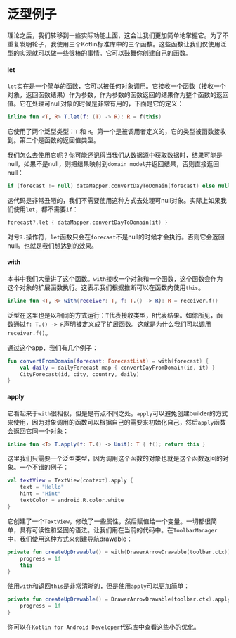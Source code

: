 # 泛型例子

理论之后，我们转移到一些实际功能上面，这会让我们更加简单地掌握它。为了不重复发明轮子，我使用三个Kotlin标准库中的三个函数。这些函数让我们仅使用泛型的实现就可以做一些很棒的事情。它可以鼓舞你创建自己的函数。

#### let

`let`实在是一个简单的函数，它可以被任何对象调用。它接收一个函数（接收一个对象，返回函数结果）作为参数，作为参数的函数返回的结果作为整个函数的返回值。它在处理可null对象的时候是非常有用的，下面是它的定义：

```kotlin
inline fun <T, R> T.let(f: (T) -> R): R = f(this)
```

它使用了两个泛型类型：`T` 和 `R`。第一个是被调用者定义的，它的类型被函数接收到。第二个是函数的返回值类型。

我们怎么去使用它呢？你可能还记得当我们从数据源中获取数据时，结果可能是null。如果不是null，则把结果映射到`domain model`并返回结果，否则直接返回null：

```kotlin
if (forecast != null) dataMapper.convertDayToDomain(forecast) else null
```

这代码是非常丑陋的，我们不需要使用这种方式去处理可null对象。实际上如果我们使用`let`，都不需要`if`：

```kotlin
forecast?.let { dataMapper.convertDayToDomain(it) }
```

对亏`?.`操作符，`let`函数只会在`forecast`不是null的时候才会执行。否则它会返回null。也就是我们想达到的效果。

#### with

本书中我们大量讲了这个函数。`with`接收一个对象和一个函数，这个函数会作为这个对象的扩展函数执行。这表示我们根据推断可以在函数内使用`this`。

```kotlin
inline fun <T, R> with(receiver: T, f: T.() -> R): R = receiver.f()
```

泛型在这里也是以相同的方式运行：`T`代表接收类型，`R`代表结果。如你所见，函数通过`f: T.() -> R`声明被定义成了扩展函数。这就是为什么我们可以调用`receiver.f()`。

通过这个app，我们有几个例子：

```kotlin
fun convertFromDomain(forecast: ForecastList) = with(forecast) {
    val daily = dailyForecast map { convertDayFromDomain(id, it) }
    CityForecast(id, city, country, daily)
}
```

#### apply

它看起来于`with`很相似，但是是有点不同之处。`apply`可以避免创建builder的方式来使用，因为对象调用的函数可以根据自己的需要来初始化自己，然后`apply`函数会返回它同一个对象：

```kotlin
inline fun <T> T.apply(f: T.() -> Unit): T { f(); return this }
```

这里我们只需要一个泛型类型，因为调用这个函数的对象也就是这个函数返回的对象。一个不错的例子：

```kotlin
val textView = TextView(context).apply {
    text = "Hello"
    hint = "Hint"
    textColor = android.R.color.white
}
```

它创建了一个`TextView`，修改了一些属性，然后赋值给一个变量。一切都很简单，具有可读性和坚固的语法。让我们用在当前的代码中。在`ToolbarManager`中，我们使用这种方式来创建导航drawable：

```kotlin
private fun createUpDrawable() = with(DrawerArrowDrawable(toolbar.ctx)) {
    progress = 1f
	this
}
```

使用`with`和返回`this`是非常清晰的，但是使用`apply`可以更加简单：

```kotlin
private fun createUpDrawable() = DrawerArrowDrawable(toolbar.ctx).apply {
	progress = 1f
}
```

你可以在`Kotlin for Android Developer`代码库中查看这些小的优化。